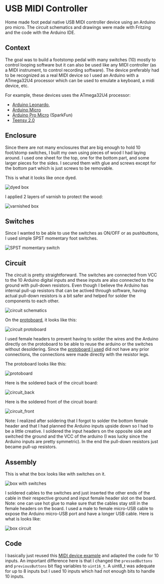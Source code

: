 # USB MIDI Controller

Home made foot pedal native USB MIDI controller device using an Arduino pro micro.
The circuit schematics and drawings were made with Fritzing and the code
with the Arduino IDE.

## Context

The goal was to build a footstomp pedal with many switches (10) mostly to control looping software but it can also
be used like any MIDI controller (as a MIDI instrument, to control recording software). The device preferably had to be
recognized as a real MIDI device so I used an Arduino with a ATmega32U4 processor which can be used to emulate a keyboard,
a midi device, etc.

For example, these devices uses the ATmega32U4 processor:

* [Arduino Leonardo](https://store.arduino.cc/usa/arduino-leonardo-with-headers),
* [Arduino Micro](https://store.arduino.cc/usa/arduino-micro)
* [Arduino Pro Micro](https://www.sparkfun.com/products/12640) (SparkFun)
* [Teensy 2.0](https://www.pjrc.com/teensy/)

## Enclosure

Since there are not many enclosures that are big enough to hold 10 foot/stomp switches, I built my own using pieces of wood I
had laying around. I used one sheet for the top, one for the bottom part, and some larger pieces for the sides. I
secured them with glue and screws except for the bottom part which is just screws to be removable.

This is what it looks like once dyed.

![dyed box](images/box_dyed.jpg)

I applied 2 layers of varnish to protect the wood:

![varnished box](images/box_varnished.jpg)

## Switches

Since I wanted to be able to use the switches as ON/OFF or as pushbuttons, I used simple SPST momentary foot switches.

![SPST momentary switch](images/spst_momentary_switch.png)

## Circuit

The circuit is pretty straightforward. The switches are connected from VCC to the 10 Arduino digital inputs
and these inputs are also connected to the ground with pull-down resistors. Even though I believe the Arduino
has internal pull-up resistors that can be actived through software, having actual pull-down resistors is a bit safer
and helped for solder the components to each other.

![circuit schematics](images/circuit_schematics.png)

On the [protoboard](), it looks like this:

![circuit protoboard](images/circuit_protoboard.png)

I used female headers to prevent having to solder the wires and the Arduino directly on the protoboard to be able to
reuse the arduino or the switches without desoldering. Since 
the [protoboard I used](https://www.amazon.ca/gp/product/B00KNN21Z6/ref=oh_aui_detailpage_o03_s00?ie=UTF8&psc=1)
did not have any prior connections, the connections were made directly with the resistor legs.

The protoboard looks like this:

![protoboard](images/protoboard.png)

Here is the soldered back of the circuit board:

![circuit_back](images/circuit_back.jpg)

Here is the soldered front of the circuit board:

![circuit_front](images/circuit_front.jpg)

Note: I realized after soldering that I forgot to solder the bottom female header and that I had planned the Arduino inputs
upside down so I had to be a little creative. I soldered the input headers on the opposite side and switched the ground
and the VCC of the arduino (I was lucky since the Arduino inputs are pretty symmetric). In the end the pull-down resistors
just became pull-up resistors.

## Assembly

This is what the box looks like with switches on it.

![box with switches](images/box_with_switches.jpg)

I soldered cables to the switches and just inserted the other ends of the cable in their respective ground and input
female header slot on the board. Note: one can use hot glue to make sure that the cables stay still in the female headers
on the board. I used a male to female micro-USB cable to expose the Arduino micro-USB port and have a longer USB cable. Here is what is looks like:

![box circuit](images/box_circuit.jpg)

## Code

I basically just reused this [MIDI device example](https://www.arduino.cc/en/Tutorial/MidiDevice) and adapted
the code for 10 inputs. An important difference here is that I changed the `pressedButtons` and `previousButtons` bit flag 
variables to `uint16_t`. A uint8_t was adequate for up to 8 inputs but I used 10 inputs which had not enough bits to handle
10 inputs.



